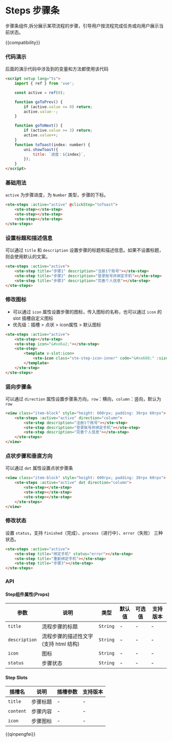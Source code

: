 # Steps 步骤条

步骤条组件,拆分展示某项流程的步骤，引导用户按流程完成任务或向用户展示当前状态。

{{compatibility}}

### 代码演示

后面的演示代码中涉及到的变量和方法都使用该代码

```html
<script setup lang="ts">
    import { ref } from 'vue';

    const active = ref(0);

    function goToPrev() {
        if (active.value <= 0) return;
        active.value--;
    }

    function goToNext() {
        if (active.value >= 3) return;
        active.value++;
    }
    function toToast(index: number) {
        uni.showToast({
            title: `进度：${index}`,
        });
    }
</script>
```

### 基础用法

`active` 为步骤进度，为 `Number` 类型，步骤的下标。

```html
<ste-steps :active="active" @clickStep="toToast">
    <ste-step></ste-step>
    <ste-step></ste-step>
    <ste-step></ste-step>
</ste-steps>
```

### 设置标题和描述信息

可以通过 `title` 和 `description` 设置步骤的标题和描述信息。如果不设置标题，则会使用默认的文案。

```html
<ste-steps :active="active">
    <ste-step title="步骤1" description="注册1个账号"></ste-step>
    <ste-step title="步骤2" description="登录账号并绑定手机"></ste-step>
    <ste-step title="步骤3" description="完善个人信息"></ste-step>
</ste-steps>
```

### 修改图标

-   可以通过 `icon` 属性设置步骤的图标，传入图标的名称，也可以通过 `icon` 的 slot 插槽自定义图标
-   优先级：插槽 > 点状 > icon属性 > 默认图标

```html
<ste-steps :active="active">
    <ste-step></ste-step>
    <ste-step icon="&#xe6a2;"></ste-step>
    <ste-step>
        <template v-slot:icon>
            <ste-icon class="ste-step-icon-inner" code="&#xe688;" :size="40" color="red"></ste-icon>
        </template>
    </ste-step>
</ste-steps>
```

### 竖向步骤条

可以通过 `direction` 属性设置步骤条方向，`row`：横向，`column`：竖向，默认为`row`

```html
<view class="item-block" style="height: 600rpx; padding: 30rpx 60rpx">
    <ste-steps :active="active" direction="column">
        <ste-step description="注册1个账号"></ste-step>
        <ste-step description="登录账号并绑定手机"></ste-step>
        <ste-step description="完善个人信息"></ste-step>
    </ste-steps>
</view>
```

### 点状步骤和垂直方向

可以通过 `dot` 属性设置点状步骤条

```html
<view class="item-block" style="height: 600rpx; padding: 30rpx 60rpx">
    <ste-steps :active="active" dot direction="column">
        <ste-step></ste-step>
        <ste-step></ste-step>
        <ste-step></ste-step>
    </ste-steps>
</view>
```

### 修改状态

设置 `status`，支持 `finished`（完成）、`process`（进行中）、`error`（失败） 三种状态。

```html
<ste-steps :active="active">
    <ste-step title="绑定手机" status="error"></ste-step>
    <ste-step title="重新绑定手机"></ste-step>
    <ste-step title="步骤3"></ste-step>
</ste-steps>
```

### API

<!-- props -->

#### Step组件属性(Props)

| 参数          | 说明                                 | 类型     | 默认值 | 可选值 | 支持版本 |
| ------------- | ------------------------------------ | -------- | ------ | ------ | -------- |
| `title`       | 流程步骤的标题                       | `String` | -      | -      | -        |
| `description` | 流程步骤的描述性文字(支持 html 结构) | `String` | -      | -      | -        |
| `icon`        | 图标                                 | `String` | -      | -      | -        |
| `status`      | 步骤状态                             | `String` | -      | -      | -        |

#### Step Slots

| 插槽名    | 说明     | 插槽参数 | 支持版本 |
| --------- | -------- | -------- | -------- |
| `title`   | 步骤标题 | -        | -        |
| `content` | 步骤内容 | -        | -        |
| `icon`    | 步骤图标 | -        | -        |

{{qinpengfei}}
